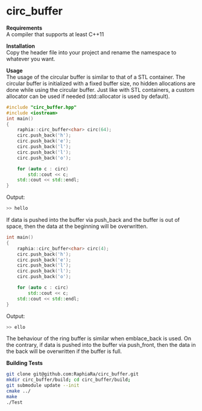# circ_buffer
**Requirements**  
A compiler that supports at least C++11

**Installation**  
Copy the header file into your project and rename the namespace to whatever you want.

**Usage**  
The usage of the circular buffer is similar to that of a STL container.
The circular buffer is initialized with a fixed buffer size, no hidden allocations
are done while using the circular buffer. Just like with STL containers, a custom allocator can be used if needed (std::allocator is used by default).
```c++
#include "circ_buffer.hpp"
#include <iostream>
int main()
{
    raphia::circ_buffer<char> circ(64);
    circ.push_back('h');
    circ.push_back('e');
    circ.push_back('l');
    circ.push_back('l');
    circ.push_back('o');

    for (auto c : circ)
        std::cout << c;
    std::cout << std::endl;
}
```
Output:
```bash
>> hello
```

If data is pushed into the buffer via push_back and the buffer is out of space, then
the data at the beginning will be overwritten.

```c++
int main()
{
    raphia::circ_buffer<char> circ(4);
    circ.push_back('h');
    circ.push_back('e');
    circ.push_back('l');
    circ.push_back('l');
    circ.push_back('o');

    for (auto c : circ)
        std::cout << c;
    std::cout << std::endl;
}
```
Output:
```bash
>> ello
```
The behaviour of the ring buffer is similar when emblace_back is used.
On the contrary, if data is pushed into the buffer via push_front, then
the data in the back will be overwritten if the buffer is full.

**Building Tests**
```bash
git clone git@github.com:RaphiaRa/circ_buffer.git
mkdir circ_buffer/build; cd circ_buffer/build;
git submodule update --init
cmake ../
make
./Test
```

